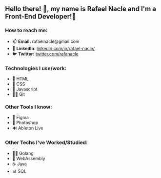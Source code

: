 <h2>Hello there! 👋, my name is Rafael Nacle and I'm a Front-End Developer!🖤</h2>

<h3>How to reach me:</h3>
<ul>
  <li>📫 <b>Email:</b> rafaelnacle@gmail.com</li>
  <li>🛅 <b>LinkedIn:</b> <a href="https://www.linkedin.com/in/rafael-nacle/">linkedin.com/in/rafael-nacle/</a></li>
  <li>🐦 <b>Twitter:</b> <a href="https://twitter.com/rafanacle">twitter.com/rafanacle</a></li>
</ul>

<h3>Technologies I use/work:</h3>
<ul>
  <li>🦴 HTML</li>
  <li>🦋 CSS</li>
  <li>🧠 Javascript</li>
  <li>🐱‍👤 Git</li>
</ul>

<h3>Other Tools I know:</h3>
<ul>
  <li>🧪 Figma</li>
  <li>📸 Photoshop</li>
  <li>🔊 Ableton Live</li>
</ul>

<h3>Other Techs I've Worked/Studied:</h3>
<ul>
  <li>🐱‍🚀 Golang</li>
  <li>🦚 WebAssembly</li>
  <li>☕ Java</li>
  <li>📊 SQL</li>
</ul>


